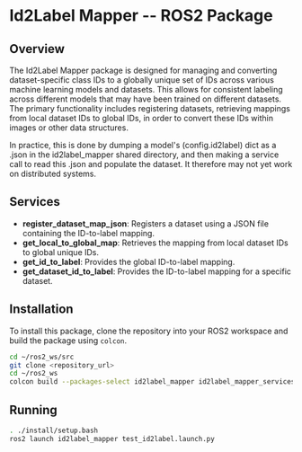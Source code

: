 # Id2Label Mapper -- ROS2 Package

## Overview

The Id2Label Mapper package is designed for managing and converting dataset-specific class IDs to a globally unique set of IDs across various machine learning models and datasets. This allows for consistent labeling across different models that may have been trained on different datasets. The primary functionality includes registering datasets, retrieving mappings from local dataset IDs to global IDs, in order to convert these IDs within images or other data structures.



In practice, this is done by dumping a model's (config.id2label) dict as a .json in the id2label_mapper shared directory, and then making a service call to read this .json and populate the dataset.   It therefore may not yet work on distributed systems.



## Services

- **register_dataset_map_json**: Registers a dataset using a JSON file containing the ID-to-label mapping.
- **get_local_to_global_map**: Retrieves the mapping from local dataset IDs to global unique IDs.
- **get_id_to_label**: Provides the global ID-to-label mapping.
- **get_dataset_id_to_label**: Provides the ID-to-label mapping for a specific dataset.



## Installation

To install this package, clone the repository into your ROS2 workspace and build the package using `colcon`.

```bash
cd ~/ros2_ws/src
git clone <repository_url>
cd ~/ros2_ws
colcon build --packages-select id2label_mapper id2label_mapper_services
```



 ## Running

```bash
. ./install/setup.bash
ros2 launch id2label_mapper test_id2label.launch.py
```




